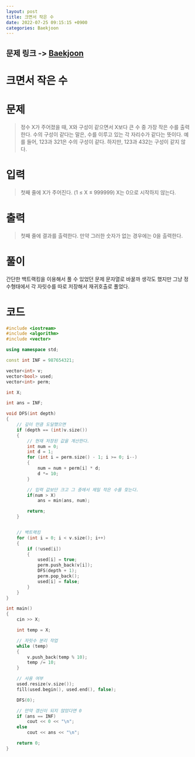 ```yaml
---
layout: post
title: 크면서 작은 수
date: 2022-07-25 09:15:15 +0900
categories: Baekjoon
---
```


## 문제 링크 -> [Baekjoon](https://www.acmicpc.net/problem/2992)
# 크면서 작은 수

# 문제
> 정수 X가 주어졌을 때, X와 구성이 같으면서 X보다 큰 수 중 가장 작은 수를 출력한다.
수의 구성이 같다는 말은, 수를 이루고 있는 각 자리수가 같다는 뜻이다. 예를 들어, 123과 321은 수의 구성이 같다. 하지만, 123과 432는 구성이 같지 않다.

# 입력
> 첫째 줄에 X가 주어진다. (1 ≤ X ≤ 999999) X는 0으로 시작하지 않는다.

# 출력
> 첫째 줄에 결과를 출력한다. 만약 그러한 숫자가 없는 경우에는 0을 출력한다.

# 풀이
간단한 백트랙킹을 이용해서 풀 수 있었던 문제 문자열로 바꿀까 생각도 했지만 그냥 정수형태에서 각 자릿수를 따로 저장해서 재귀호출로 풀었다.

# 코드
```c++
#include <iostream>
#include <algorithm>
#include <vector>

using namespace std;

const int INF = 987654321;

vector<int> v;
vector<bool> used;
vector<int> perm;

int X;

int ans = INF;

void DFS(int depth)
{   
    // 깊이 만큼 도달했으면
	if (depth == (int)v.size())
	{
        // 현재 저장된 값을 계산한다.
		int num = 0;
		int d = 1;
		for (int i = perm.size() - 1; i >= 0; i--)
		{
			num = num + perm[i] * d;
			d *= 10;
		}

        // 입력 값보단 크고 그 중에서 제일 작은 수를 찾는다.
		if(num > X)
			ans = min(ans, num);

		return;
	}


    // 백트랙킹
	for (int i = 0; i < v.size(); i++)
	{
		if (!used[i])
		{
			used[i] = true;
			perm.push_back(v[i]);
			DFS(depth + 1);
			perm.pop_back();
			used[i] = false;
		}
	}
}

int main()
{
	cin >> X;

	int temp = X;

    // 자릿수 분리 작업
	while (temp)
	{
		v.push_back(temp % 10);
		temp /= 10;
	}

    // 사용 여부
	used.resize(v.size());
	fill(used.begin(), used.end(), false);

	DFS(0);

    // 만약 갱신이 되지 않았다면 0
	if (ans == INF)
		cout << 0 << "\n";
	else
		cout << ans << "\n";

	return 0;
}
```